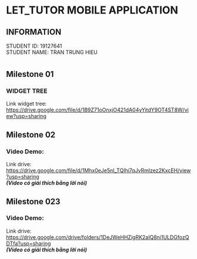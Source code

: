 # LET_TUTOR MOBILE APPLICATION

## INFORMATION

STUDENT ID: 19127641 </br>
STUDENT NAME: TRAN TRUNG HIEU

#
## Milestone 01
### WIDGET TREE

Link widget tree: https://drive.google.com/file/d/1B9Z71oOnxjO421dA04yYitdY9OT4ST8W/view?usp=sharing 

## Milestone 02
### Video Demo: 
Link drive: https://drive.google.com/file/d/1Mhx0eJe5nI_TQIhi7qJvRmlzez2KxcEH/view?usp=sharing
<br>
***(Video có giải thích bằng lời nói)***

## Milestone 023
### Video Demo: 
Link drive: https://drive.google.com/drive/folders/1DeJWeHHZigRK2aIQ8ni1ULDGfozQDTfa?usp=sharing
<br>
***(Video có giải thích bằng lời nói)***
